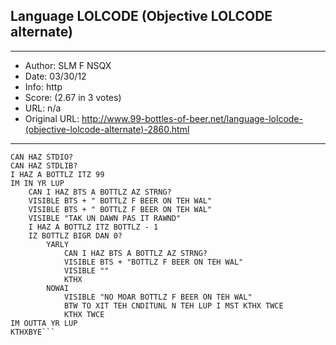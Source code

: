 
## Language LOLCODE (Objective LOLCODE alternate) ##
---
- Author: SLM F NSQX
- Date: 03/30/12
- Info: http
- Score:  (2.67 in 3 votes)
- URL: n/a
- Original URL: http://www.99-bottles-of-beer.net/language-lolcode-(objective-lolcode-alternate)-2860.html
---

```HAI
CAN HAZ STDIO?
CAN HAZ STDLIB?
I HAZ A BOTTLZ ITZ 99
IM IN YR LUP
	CAN I HAZ BTS A BOTTLZ AZ STRNG?
	VISIBLE BTS + " BOTTLZ F BEER ON TEH WAL"
	VISIBLE BTS + " BOTTLZ F BEER ON TEH WAL"
	VISIBLE "TAK UN DAWN PAS IT RAWND"
	I HAZ A BOTTLZ ITZ BOTTLZ - 1
	IZ BOTTLZ BIGR DAN 0?
		YARLY
			CAN I HAZ BTS A BOTTLZ AZ STRNG?
			VISIBLE BTS + "BOTTLZ F BEER ON TEH WAL"
			VISIBLE ""
			KTHX
		NOWAI
			VISIBLE "NO MOAR BOTTLZ F BEER ON TEH WAL"
			BTW TO XIT TEH CNDITUNL N TEH LUP I MST KTHX TWCE
			KTHX TWCE
IM OUTTA YR LUP
KTHXBYE```